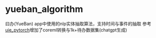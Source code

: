 # yueban_algorithm
曰办(YueBan) app中使用的nlp实体抽取算法，支持时间与事件的抽取
参考[uie_pytorch](https://github.com/heiheiyoyo/uie_pytorch)增加了coreml转换与1k+待办数据集(chatgpt生成)
